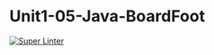 # Unit1-05-Java-BoardFoot

[![Super Linter](https://github.com/ICS4U-Programming-Logan-S/Unit1-05-Java-BoardFoot/actions/workflows/main.yml/badge.svg)](https://github.com/ICS4U-Programming-Logan-S/Unit1-05-Java-BoardFoot/actions/workflows/main.yml)

